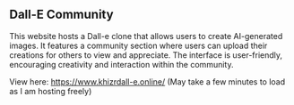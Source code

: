 ## Dall-E Community

This website hosts a Dall-e clone that allows users to create AI-generated images. It features a community section where users can upload their creations for others to view and appreciate. The interface is user-friendly, encouraging creativity and interaction within the community.

View here: https://www.khizrdall-e.online/ (May take a few minutes to load as I am hosting freely)
